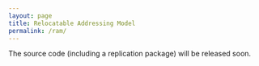 ```yaml
---
layout: page
title: Relocatable Addressing Model
permalink: /ram/
---
```

The source code (including a replication package) will be released soon.
